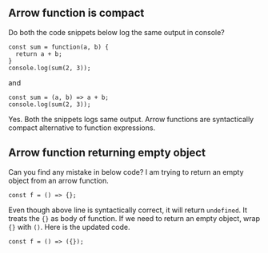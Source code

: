## Arrow function is compact
Do both the code snippets below log the same output in console?
```
const sum = function(a, b) {
  return a + b;
}
console.log(sum(2, 3));
```
and
```
const sum = (a, b) => a + b;
console.log(sum(2, 3));
```
Yes. Both the snippets logs same output. Arrow functions are syntactically compact alternative to function expressions.

## Arrow function returning empty object
Can you find any mistake in below code? I am trying to return an empty object from an arrow function.
```
const f = () => {};
```
Even though above line is syntactically correct, it will return `undefined`. It treats the `{}` as body of function. If we need to return an empty object, wrap `{}` with `()`. Here is the updated code.
```
const f = () => ({});
```
